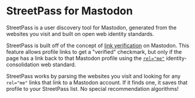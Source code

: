 # StreetPass for Mastodon

StreetPass is a user discovery tool for Mastodon, generated from the websites you visit and built on open web identity standards.

StreetPass is built off of the concept of [link verification](https://docs.joinmastodon.org/user/profile/#verification) on Mastodon. This feature allows profile links to get a "verified" checkmark, but only if the page has a link back to that Mastodon profile using the [`rel="me"`](https://docs.joinmastodon.org/user/profile/#verification) identity-consolidation web standard.

StreetPass works by parsing the websites you visit and looking for any `rel="me"` links that link to a Mastodon account. If it finds one, it saves that profile to your StreetPass list. No special recommendation algorithms!
